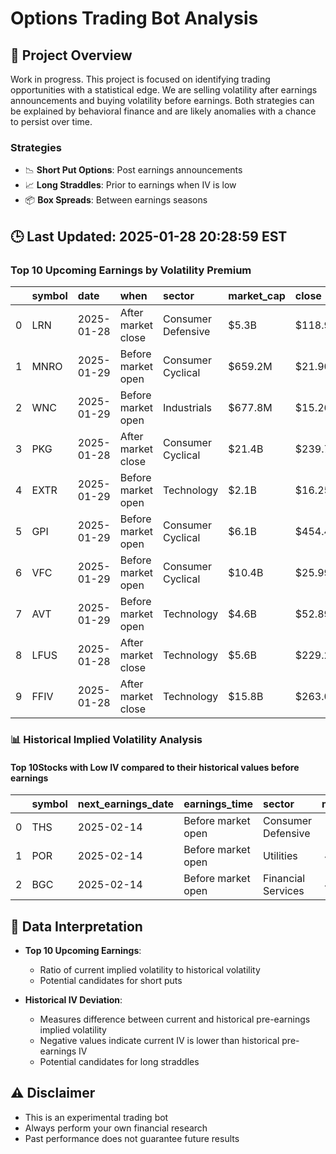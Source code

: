 # Options Trading Bot Analysis

## 🚀 Project Overview
Work in progress. This project is focused on identifying trading opportunities with a statistical edge.
We are selling volatility after earnings announcements and buying volatility before earnings.
Both strategies can be explained by behavioral finance and are likely anomalies with a chance to persist over time.

### Strategies
- 📉 **Short Put Options**: Post earnings announcements
- 📈 **Long Straddles**: Prior to earnings when IV is low
- 📦 **Box Spreads**: Between earnings seasons

## 🕒 Last Updated: 2025-01-28 20:28:59 EST

### Top 10 Upcoming Earnings by Volatility Premium

|    | symbol   | date       | when               | sector             | market_cap   | close   | hv_current   | iv_current   | vol_premium   |
|---:|:---------|:-----------|:-------------------|:-------------------|:-------------|:--------|:-------------|:-------------|:--------------|
|  0 | LRN      | 2025-01-28 | After market close | Consumer Defensive | $5.3B        | $118.91 | 19.58%       | 55.88%       | 2.85x         |
|  1 | MNRO     | 2025-01-29 | Before market open | Consumer Cyclical  | $659.2M      | $21.90  | 23.18%       | 51.26%       | 2.21x         |
|  2 | WNC      | 2025-01-29 | Before market open | Industrials        | $677.8M      | $15.26  | 32.36%       | 65.31%       | 2.02x         |
|  3 | PKG      | 2025-01-28 | After market close | Consumer Cyclical  | $21.4B       | $239.72 | 13.28%       | 26.79%       | 2.02x         |
|  4 | EXTR     | 2025-01-29 | Before market open | Technology         | $2.1B        | $16.25  | 30.17%       | 59.90%       | 1.99x         |
|  5 | GPI      | 2025-01-29 | Before market open | Consumer Cyclical  | $6.1B        | $454.46 | 18.68%       | 36.17%       | 1.94x         |
|  6 | VFC      | 2025-01-29 | Before market open | Consumer Cyclical  | $10.4B       | $25.99  | 32.81%       | 62.07%       | 1.89x         |
|  7 | AVT      | 2025-01-29 | Before market open | Technology         | $4.6B        | $52.89  | 17.23%       | 31.84%       | 1.85x         |
|  8 | LFUS     | 2025-01-28 | After market close | Technology         | $5.6B        | $229.21 | 19.30%       | 35.43%       | 1.84x         |
|  9 | FFIV     | 2025-01-28 | After market close | Technology         | $15.8B       | $263.01 | 21.17%       | 38.34%       | 1.81x         |

### 📊 Historical Implied Volatility Analysis

#### Top 10Stocks with Low IV compared to their historical values before earnings

|    | symbol   | next_earnings_date   | earnings_time      | sector             |   market_cap |   iv_current |   iv_before_mean |   deviation_from_before |   iv_after_mean |   deviation_from_after |   iv_before_std |   iv_before_count |   iv_after_std |   iv_after_count |
|---:|:---------|:---------------------|:-------------------|:-------------------|-------------:|-------------:|-----------------:|------------------------:|----------------:|-----------------------:|----------------:|------------------:|---------------:|-----------------:|
|  0 | THS      | 2025-02-14           | Before market open | Consumer Defensive |    1755.1360 |       0.4672 |           0.4654 |                  0.0018 |          0.3460 |                 0.1212 |          0.0753 |                17 |         0.0899 |               11 |
|  1 | POR      | 2025-02-14           | Before market open | Utilities          |    4399.6247 |       0.2857 |           0.2699 |                  0.0158 |          0.2500 |                 0.0357 |          0.0376 |                 4 |         0.0493 |                6 |
|  2 | BGC      | 2025-02-14           | Before market open | Financial Services |    4563.0116 |       0.6073 |           0.4867 |                  0.1206 |          0.3984 |                 0.2089 |          0.0665 |                 3 |       nan      |                1 |

## 📝 Data Interpretation

- **Top 10 Upcoming Earnings**: 
  - Ratio of current implied volatility to historical volatility
  - Potential candidates for short puts

- **Historical IV Deviation**: 
  - Measures difference between current and historical pre-earnings implied volatility
  - Negative values indicate current IV is lower than historical pre-earnings IV
  - Potential candidates for long straddles

## ⚠️ Disclaimer
- This is an experimental trading bot
- Always perform your own financial research
- Past performance does not guarantee future results
